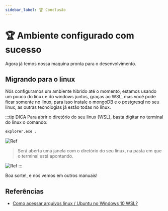 ```yaml
---
sidebar_label: 🏆 Conclusão
---
```


# 🏆 Ambiente configurado com sucesso

Agora já temos nossa maquina pronta para o desenvolvimento.

## Migrando para o linux

Nós configuramos um ambiente hibrido até o momento, estamos usando um pouco do linux e do windows juntos, graças ao WSL, mas você pode ficar somente no linux, para isso instale o mongoDB e o postgresql no seu linux, as outras tecnologias já estão todas no linux.

:::tip DICA
Para abrir o diretório do seu linux (WSL), basta digitar no terminal do linux o comando:

```bash title="Terminal Linux"
explorer.exe .
```

![Ref](https://i.imgur.com/0oBqQ0v.png)

> Será aberta uma janela com o diretório do seu linux, na pasta em que o terminal está apontando.

![Ref](https://i.imgur.com/dswKZ85.png)
:::

Boa sorte!, e nos vemos em outros manuais!

## Referências

- [Como acessar arquivos linux / Ubuntu no Windows 10 WSL?](https://qastack.com.br/superuser/1110974/how-to-access-linuxubuntu-files-from-windows-10-wsl)